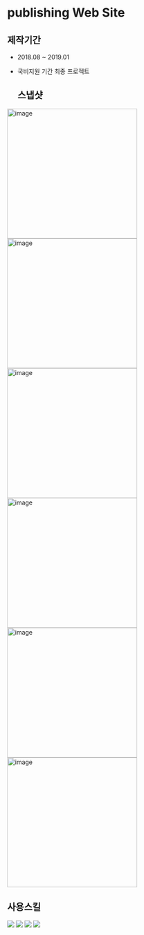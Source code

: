 # publishing Web Site

## 제작기간
* 2018.08 ~ 2019.01
* 국비지원 기간 최종 프로젝트

  ## 스냅샷
<img width="300" alt="image" src="https://github.com/Jaek1783/publishing/assets/73649967/ec42e2a1-c124-4edb-a13f-1c16715ac5ad">
<img width="300" alt="image" src="https://github.com/Jaek1783/publishing/assets/73649967/23fa9391-f248-47f4-ae83-c500418220f2">
<img width="300" alt="image" src="https://github.com/Jaek1783/publishing/assets/73649967/947ad49e-9e72-4310-83a1-5f6b94915eaf">
<img width="300" alt="image" src="https://github.com/Jaek1783/publishing/assets/73649967/5acf0e90-e7c2-4ade-bfd7-184f54701f12">
<img width="300" alt="image" src="https://github.com/Jaek1783/publishing/assets/73649967/bdd29c2f-c5ec-4f5d-ab26-901ea55f14bc">
<img width="300" alt="image" src="https://github.com/Jaek1783/publishing/assets/73649967/b073b567-ef02-498b-a220-429f9ee72e40">

## 사용스킬
<img src="https://img.shields.io/badge/HTML5-skyblue?style=for-the-badge&logo=html5&logoColor=white"> <img src="https://img.shields.io/badge/css3-violet?style=for-the-badge&logo=css3&logoColor=white"> <img src="https://img.shields.io/badge/Javascript-yellow?style=for-the-badge&logo=javascript&logoColor=white"> <img src="https://img.shields.io/badge/JQuery-blue?style=for-the-badge&logo=jquery&logoColor=white">
